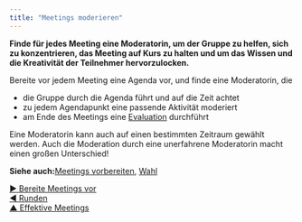 ```yaml
---
title: "Meetings moderieren"
---
```



**Finde für jedes Meeting eine Moderatorin, um der Gruppe zu helfen, sich zu konzentrieren, das Meeting auf Kurs zu halten und um das Wissen und die Kreativität der Teilnehmer hervorzulocken.**

Bereite vor jedem Meeting eine Agenda vor, und finde eine Moderatorin, die

- die Gruppe durch die Agenda führt und auf die Zeit achtet
- zu jedem Agendapunkt eine passende Aktivität moderiert
- am Ende des Meetings eine [Evaluation](meeting-evaluation.html) durchführt

Eine Moderatorin kann auch auf einen bestimmten Zeitraum gewählt werden. Auch die Moderation durch eine unerfahrene Moderatorin macht einen großen Unterschied!

**Siehe auch:**[Meetings vorbereiten](prepare-for-meetings.html), [Wahl](role-selection.html)

[&#9654; Bereite Meetings vor](prepare-for-meetings.html)<br/>[&#9664; Runden](rounds.html)<br/>[&#9650; Effektive Meetings](meeting-practices.html)

